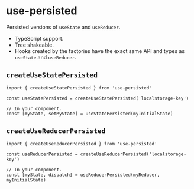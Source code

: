 # use-persisted

Persisted versions of `useState` and `useReducer`.

- TypeScript support.
- Tree shakeable.
- Hooks created by the factories have the exact same API and types as `useState` and `useReducer`.

## `createUseStatePersisted`

```tsx
import { createUseStatePersisted } from 'use-persisted'

const useStatePersisted = createUseStatePersisted('localstorage-key')

// In your component.
const [myState, setMyState] = useStatePersisted(myInitialState)
```

## `createUseReducerPersisted`

```tsx
import { createUseReducerPersisted } from 'use-persisted'

const useReducerPersisted = createUseReducerPersisted('localstorage-key')

// In your component.
const [myState, dispatch] = useReducerPersisted(myReducer, myInitialState)
```
